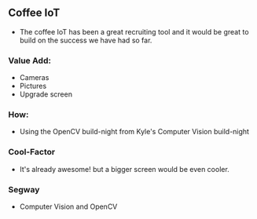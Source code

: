 ## Coffee IoT

- The coffee IoT has been a great recruiting tool and it would be great to build on the success we have had so far.

### Value Add:
- Cameras
- Pictures
- Upgrade screen

### How:
- Using the OpenCV build-night from Kyle's Computer Vision build-night

### Cool-Factor
- It's already awesome! but a bigger screen would be even cooler.

### Segway
- Computer Vision and OpenCV